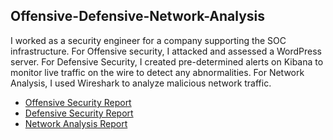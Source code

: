 ## Offensive-Defensive-Network-Analysis

I worked as a security engineer for a company supporting the SOC infrastructure. For Offensive security, I attacked and assessed a WordPress server. For Defensive Security, I created pre-determined alerts on Kibana to monitor live traffic on the wire to detect any abnormalities. For Network Analysis, I used Wireshark to analyze malicious network traffic.

- [Offensive Security Report](https://github.com/Jtullis316/Offensive-Defensive-Network-Analysis/blob/main/Offensive%20Security%20Report.md)
- [Defensive Security Report](https://github.com/Jtullis316/Offensive-Defensive-Network-Analysis/blob/main/Defensive%20Security%20Report.md)
- [Network Analysis Report](https://github.com/Jtullis316/Offensive-Defensive-Network-Analysis/blob/main/Network%20Analysis.md)
